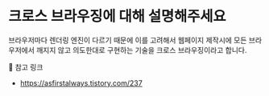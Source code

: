 # 크로스 브라우징에 대해 설명해주세요
브라우저마다 렌더링 엔진이 다르기 때문에 이를 고려해서 웹페이지 제작시에 모든 브라우저에서 깨지지 않고 의도한대로 구현하는 기술을 크로스 브라우징이라고 합니다. 

🔗 참고 링크
- https://asfirstalways.tistory.com/237